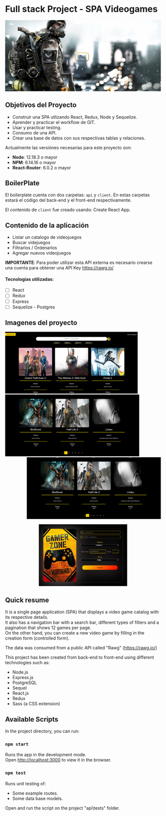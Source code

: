 
# Full stack Project - SPA Videogames
![ScreenShot](https://github.com/nfavala/SPA-Videogames/blob/main/PI-Videogames-main/client/src/components/images/landing%20videogames.png)

## Objetivos del Proyecto

- Construir una SPA utlizando React, Redux, Node y Sequelize.
- Aprender y practicar el workflow de GIT.
- Usar y practicar testing.
- Consumo de una API.
- Crear una base de datos con sus respectivas tablas y relaciones.


Actualmente las versiónes necesarias para este proyecto son:

 * __Node__: 12.18.3 o mayor
 * __NPM__: 6.14.16 o mayor
 * __React-Router__: 6.0.2 o mayor


## BoilerPlate

El boilerplate cuenta con dos carpetas: `api` y `client`. En estas carpetas estará el código del back-end y el front-end respectivamente.

El contenido de `client` fue creado usando: Create React App.

## Contenido de la aplicación 

  - Listar un catalogo de videojuegos
  - Buscar videjuegos
  - Filtrarlos / Ordenarlos
  - Agregar nuevos videojuegos

__IMPORTANTE__: Para poder utilizar esta API externa es necesario crearse una cuenta para obtener una API Key https://rawg.io/

#### Tecnologías utilizadas:
- [ ] React
- [ ] Redux
- [ ] Express
- [ ] Sequelize - Postgres

## Imagenes del proyecto
<div align='left'>
  <img height="200" src='client\src\components\images\Home video games.png'</img> 
  <img height="200" src='client\src\components\images\pagination videogames.png'</img>
</div>
<div align='right'>
   <img height="200" src='client\src\components\images\pagination videogames.png'</img>
  </div>
<p align='center'>
  <img height="200" src='client\src\components\images\create form videogames.png'</img>
</p>


## Quick resume

It is a single page application (SPA) that displays a video game catalog with its respective details.<br>
It also has a navigation bar with a search bar, different types of filters and a pagination that shows 12 games per page.<br>
On the other hand, you can create a new video game by filling in the creation form (controlled form).<br>

The data was consumed from a public API called "Rawg" (https://rawg.io/)<br>

This project has been created from back-end to front-end using different<br> technologies such as:
- Node.js
- Express.js
- PostgreSQL
- Sequel
- React.js
- Redux
- Sass (a CSS extension)

## Available Scripts

In the project directory, you can run:

### `npm start`

Runs the app in the development mode.<br>
Open [http://localhost:3000](http://localhost:3000) to view it in the browser.

### `npm test`

Runs unit testing of:
- Some example routes.
- Some data base models.

Open and run the script on the project "api\tests" folder.

